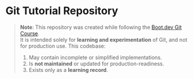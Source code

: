 # Git Tutorial Repository

> **Note**: This repository was created while following the [Boot.dev Git Course](https://www.boot.dev/learn/learn-git-2).  
> It is intended solely for **learning and experimentation** of Git, and not for production use.
> This codebase:
> 1. May contain incomplete or simplified implementations.  
> 2. Is **not maintained** or updated for production-readiness.  
> 3. Exists only as a **learning record**.
